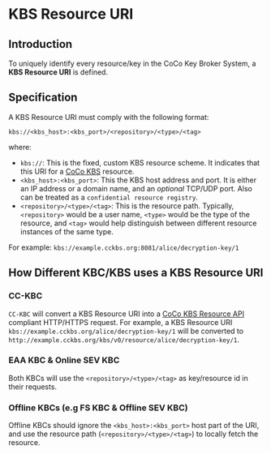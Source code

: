 # KBS Resource URI

## Introduction

To uniquely identify every resource/key in the CoCo Key Broker System, a __KBS Resource URI__ is defined.

## Specification

A KBS Resource URI must comply with the following format:

```plaintext
kbs://<kbs_host>:<kbs_port>/<repository>/<type>/<tag>
```

where:

- `kbs://`: This is the fixed, custom KBS resource scheme. It indicates that this URI for a [CoCo KBS](https://github.com/confidential-containers/kbs/tree/main/kbs) resource.
- `<kbs_host>:<kbs_port>`: This the KBS host address and port. It is either an IP address or a domain name, and an *optional* TCP/UDP port. Also can be treated as a `confidential resource registry`.
- `<repository>/<type>/<tag>`: This is the resource path. Typically, `<repository>` would be a user name, `<type>` would be the type of the resource, and `<tag>` would help distinguish between different resource instances of the same type.

For example: `kbs://example.cckbs.org:8081/alice/decryption-key/1`

## How Different KBC/KBS uses a KBS Resource URI

### CC-KBC

`CC-KBC` will convert a KBS Resource URI into a [CoCo KBS Resource API](https://github.com/confidential-containers/kbs/blob/main/kbs/docs/kbs.yaml#L100) compliant HTTP/HTTPS request.
For example, a KBS Resource URI `kbs://example.cckbs.org/alice/decryption-key/1` will be converted to `http://example.cckbs.org/kbs/v0/resource/alice/decryption-key/1`.

### EAA KBC & Online SEV KBC

Both KBCs will use the `<repository>/<type>/<tag>` as key/resource id in their requests.

### Offline KBCs (e.g FS KBC & Offline SEV KBC)

Offline KBCs should ignore the `<kbs_host>:<kbs_port>` host part of the URI, and use the resource path (`<repository>/<type>/<tag>`) to locally fetch the resource.
